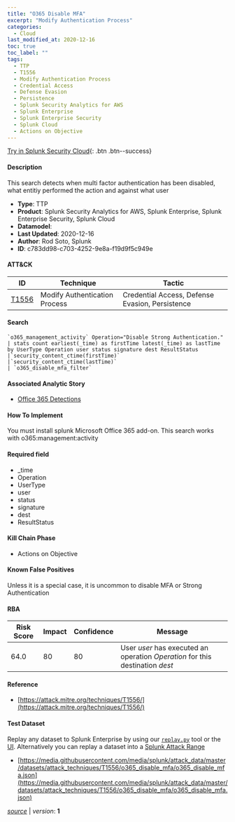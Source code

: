 ```yaml
---
title: "O365 Disable MFA"
excerpt: "Modify Authentication Process"
categories:
  - Cloud
last_modified_at: 2020-12-16
toc: true
toc_label: ""
tags:
  - TTP
  - T1556
  - Modify Authentication Process
  - Credential Access
  - Defense Evasion
  - Persistence
  - Splunk Security Analytics for AWS
  - Splunk Enterprise
  - Splunk Enterprise Security
  - Splunk Cloud
  - Actions on Objective
---
```




[Try in Splunk Security Cloud](https://www.splunk.com/en_us/cyber-security.html){: .btn .btn--success}

#### Description

This search detects when multi factor authentication has been disabled, what entitiy performed the action and against what user

- **Type**: TTP
- **Product**: Splunk Security Analytics for AWS, Splunk Enterprise, Splunk Enterprise Security, Splunk Cloud
- **Datamodel**: 
- **Last Updated**: 2020-12-16
- **Author**: Rod Soto, Splunk
- **ID**: c783dd98-c703-4252-9e8a-f19d9f5c949e


#### ATT&CK

| ID          | Technique   | Tactic         |
| ----------- | ----------- | -------------- |
| [T1556](https://attack.mitre.org/techniques/T1556/) | Modify Authentication Process | Credential Access, Defense Evasion, Persistence |



#### Search

```
`o365_management_activity` Operation="Disable Strong Authentication." 
| stats count earliest(_time) as firstTime latest(_time) as lastTime by UserType Operation user status signature dest ResultStatus 
|`security_content_ctime(firstTime)` 
|`security_content_ctime(lastTime)` 
| `o365_disable_mfa_filter`
```

#### Associated Analytic Story
* [Office 365 Detections](/stories/office_365_detections)


#### How To Implement
You must install splunk Microsoft Office 365 add-on. This search works with o365:management:activity

#### Required field
* _time
* Operation
* UserType
* user
* status
* signature
* dest
* ResultStatus


#### Kill Chain Phase
* Actions on Objective


#### Known False Positives
Unless it is a special case, it is uncommon to disable MFA or Strong Authentication



#### RBA

| Risk Score  | Impact      | Confidence   | Message      |
| ----------- | ----------- |--------------|--------------|
| 64.0 | 80 | 80 | User $user$ has executed an operation $Operation$ for this destination $dest$ |



#### Reference

* [https://attack.mitre.org/techniques/T1556/](https://attack.mitre.org/techniques/T1556/)



#### Test Dataset
Replay any dataset to Splunk Enterprise by using our [`replay.py`](https://github.com/splunk/attack_data#using-replaypy) tool or the [UI](https://github.com/splunk/attack_data#using-ui).
Alternatively you can replay a dataset into a [Splunk Attack Range](https://github.com/splunk/attack_range#replay-dumps-into-attack-range-splunk-server)

* [https://media.githubusercontent.com/media/splunk/attack_data/master/datasets/attack_techniques/T1556/o365_disable_mfa/o365_disable_mfa.json](https://media.githubusercontent.com/media/splunk/attack_data/master/datasets/attack_techniques/T1556/o365_disable_mfa/o365_disable_mfa.json)



[*source*](https://github.com/splunk/security_content/tree/develop/detections/cloud/o365_disable_mfa.yml) \| *version*: **1**